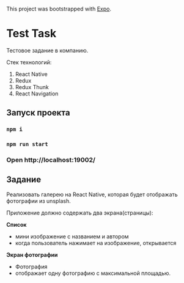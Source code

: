 This project was bootstrapped with [Expo](https://expo.io/).

# Test Task 

Тестовое задание в компанию.

Стек технологий:
  1. React Native
  2. Redux
  3. Redux Thunk
  4. React Navigation

## Запуск проекта

### `npm i`
### `npm run start`
### Open http://localhost:19002/

## Задание

Реализовать галерею на React Native, которая будет отображать фотографии из unsplash.

Приложение должно содержать два экрана(страницы):

**Список**
  - мини изображение с названием и автором
  - когда пользователь нажимает на изображение, открывается

**Экран фотографии**
  - Фотография
  - отображает одну фотографию с максимальной площадью.
